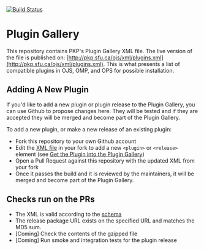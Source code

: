 [![Build Status](https://travis-ci.org/kabaros/plugin-gallery.svg?branch=master)](https://travis-ci.org/kabaros/plugin-gallery)

# Plugin Gallery

This repository contains PKP's Plugin Gallery XML file. The live version of the file is published on: [http://pkp.sfu.ca/ojs/xml/plugins.xml](http://pkp.sfu.ca/ojs/xml/plugins.xml). This is what presents a list of compatible plugins in OJS, OMP, and OPS for possible installation.

## Adding A New Plugin

If you'd like to add a new plugin or plugin release to the Plugin Gallery, you can use Github to propose changes here. They will be tested and if they are accepted they will be merged and become part of the Plugin Gallery.

To add a new plugin, or make a new release of an existing plugin:

- Fork this repository to your own Github account
- Edit the [XML file](./plugins.xml) in your fork to add a new `<plugin>` or `<release>` element (see [Get the Plugin into the Plugin Gallery](https://docs.pkp.sfu.ca/dev/plugin-guide/en/release#get-the-plugin-into-the-plugin-gallery))
- Open a Pull Request against this repository with the updated XML from your fork
- Once it passes the build and it is reviewed by the maintainers, it will be merged and become part of the Plugin Gallery.

## Checks run on the PRs

- The XML is valid according to the [schema](http://pkp.sfu.ca/ojs/xml/plugins.xsd)
- The release package URL exists on the specified URL and matches the MD5 sum.
- [Coming] Check the contents of the gzipped file
- [Coming] Run smoke and integration tests for the plugin release
